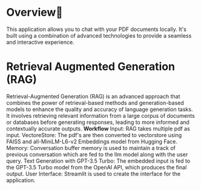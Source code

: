# Overview🤖
This application allows you to chat with your PDF documents locally. It's built using a combination of advanced technologies to provide a seamless and interactive experience.
# Retrieval Augmented Generation (RAG)
Retrieval-Augmented Generation (RAG) is an advanced approach that combines the power of retrieval-based methods and generation-based models to enhance the quality and accuracy of language generation tasks. It involves retrieving relevant information from a large corpus of documents or databases before generating responses, leading to more informed and contextually accurate outputs.
**Workflow**
Input: RAG takes multiple pdf as input.
VectoreStore: The pdf's are then converted to vectorstore using FAISS and all-MiniLM-L6-v2 Embeddings model from Hugging Face.
Memory: Conversation buffer memory is used to maintain a track of previous conversation which are fed to the llm model along with the user query.
Text Generation with GPT-3.5 Turbo: The embedded input is fed to the GPT-3.5 Turbo model from the OpenAI API, which produces the final output.
User Interface: Streamlit is used to create the interface for the application.

